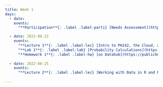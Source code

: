 ```yaml
---
title: Week 1
days:
  - date: 
    events:
      "**Participation**{: .label .label-parti} [Needs Assessment](https://docs.google.com/forms/d/e/1FAIpQLSdO_782SdWQIBfU20s_enHUP_z8pAXMLDkKbzn89sFr2w4CvA/viewform) ":

  - date: 2022-08-23
    events:
      "**Lecture 1**{: .label .label-lec} [Intro to PH142, the Cloud, and PPDAC](https://ph142-ucb.github.io/fa23/src/lec/001_PPDAC.pdf) [(Recording)](https://edstem.org/us/courses/44261/discussion/3941539#:~:text=https%3A//kaltura.berkeley.edu/channel/PH142%2BFall%2B2023/324651512/subscribe)":
      "**Lab 1**{: .label .label-lab} [Probability Calculations](https://publichealth.datahub.berkeley.edu/hub/user-redirect/git-pull?repo=https%3A%2F%2Fgithub.com%2Fph142-ucb%2Fph142-fa23&urlpath=rstudio%2F&branch=main) (Due Aug 29th)":
      "**Homework 1**{: .label .label-hw} [on Datahub](https://publichealth.datahub.berkeley.edu/hub/user-redirect/git-pull?repo=https%3A%2F%2Fgithub.com%2Fph142-ucb%2Fph142-fa23&urlpath=rstudio%2F&branch=main) [(Solutions)](https://ph142-ucb.github.io/fa23/src/hw-sol/hw01-sol.pdf)":
      
  - date: 2022-08-25
    events:
      "**Lecture 2**{: .label .label-lec} [Working with Data in R and Rstudio](https://ph142-ucb.github.io/fa23/src/lec/002_Working-with-data.pdf)  [(Recording)](https://edstem.org/us/courses/44261/discussion/3941539#:~:text=https%3A//kaltura.berkeley.edu/channel/PH142%2BFall%2B2023/324651512/subscribe) ":
      
---
```

